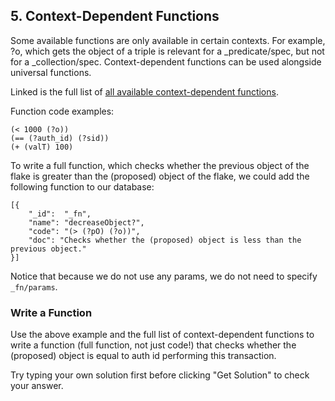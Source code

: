 ## 5. Context-Dependent Functions

Some available functions are only available in certain contexts. For example, ?o, which gets the object of a triple is relevant for a _predicate/spec, but not for a _collection/spec. Context-dependent functions can be used alongside universal functions.

Linked is the full list of <a href="/docs/smart-functions#context-dependent-functions" target="_blank">all available context-dependent functions</a>.

Function code examples:

```
(< 1000 (?o))              
(== (?auth_id) (?sid))
(+ (valT) 100)
```

To write a full function, which checks whether the previous object of the flake is greater than the (proposed) object of the flake, we could add the following function to our database: 

```
[{
    "_id":  "_fn",
    "name": "decreaseObject?",
    "code": "(> (?pO) (?o))",
    "doc": "Checks whether the (proposed) object is less than the previous object."
}]
```

Notice that because we do not use any params, we do not need to specify `_fn/params`.

<div class="challenge">
<h3>Write a Function</h3>
<p>Use the above example and the full list of context-dependent functions to write a function (full function, not just code!) that checks whether the (proposed) object is equal to auth id performing this transaction.</p>
<p>Try typing your own solution first before clicking "Get Solution" to check your answer. </p>
</div>
